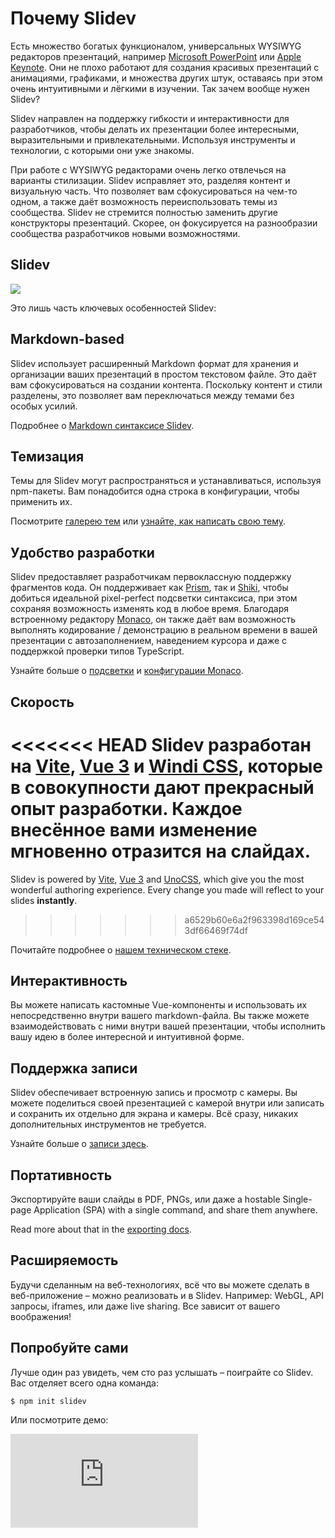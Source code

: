 # Почему Slidev

Есть множество богатых функционалом, универсальных WYSIWYG редакторов презентаций, например [Microsoft PowerPoint](https://www.microsoft.com/en-us/microsoft-365/powerpoint) или [Apple Keynote](https://www.apple.com/keynote/). Они не плохо работают для создания красивых презентаций с анимациями, графиками, и множества других штук, оставаясь при этом очень интуитивными и лёгкими в изучении. Так зачем вообще нужен Slidev?

Slidev направлен на поддержку гибкости и интерактивности для разработчиков, чтобы делать их презентации более интересными, выразительными и привлекательными. Используя инструменты и технологии, с которыми они уже знакомы. 

При работе с WYSIWYG редакторами очень легко отвлечься на варианты стилизации. Slidev исправляет это, разделяя контент и визуальную часть. Что позволяет вам сфокусироваться на чем-то одном, а также даёт возможность переиспользовать темы из сообщества. Slidev не стремится полностью заменить другие конструкторы презентаций. Скорее, он фокусируется на разнообразии сообщества разработчиков новыми возможностями.

## Slidev

![](/screenshots/cover.png)

Это лишь часть ключевых особенностей Slidev:

## Markdown-based

Slidev использует расширенный Markdown формат для хранения и организации ваших презентаций в простом текстовом файле. Это даёт вам сфокусироваться на создании контента. Поскольку контент и стили разделены, это позволяет вам переключаться между темами без особых усилий.

Подробнее о [Markdown синтаксисе Slidev](/guide/syntax).

## Темизация

Темы для Slidev могут распространяться и устанавливаться, используя npm-пакеты. Вам понадобится одна строка в конфигурации, чтобы применить их.

Посмотрите [галерею тем](/themes/gallery) или [узнайте, как написать свою тему](/themes/write-a-theme).

## Удобство разработки

Slidev предоставляет разработчикам первоклассную поддержку фрагментов кода. Он поддерживает как [Prism](https://prismjs.com/), так и [Shiki](https://github.com/shikijs/shiki), чтобы добиться идеальной pixel-perfect подсветки синтаксиса, при этом сохраняя возможность изменять код в любое время. Благодаря встроенному редактору [Monaco](https://microsoft.github.io/monaco-editor/), он также даёт вам возможность выполнять кодирование / демонстрацию в реальном времени в вашей презентации с автозаполнением, наведением курсора и даже с поддержкой проверки типов TypeScript.

Узнайте больше о [подсветки](/custom/highlighters) и [конфигурации Monaco](/custom/config-monaco).

## Скорость

<<<<<<< HEAD
Slidev разработан на [Vite](https://vitejs.dev/), [Vue 3](https://v3.vuejs.org/) и [Windi CSS](https://windicss.org/), которые в совокупности дают прекрасный опыт разработки. Каждое внесённое вами изменение **мгновенно** отразится на слайдах.
=======
Slidev is powered by [Vite](https://vitejs.dev/), [Vue 3](https://v3.vuejs.org/) and [UnoCSS](https://unocss.dev/), which give you the most wonderful authoring experience. Every change you made will reflect to your slides **instantly**.
>>>>>>> a6529b60e6a2f963398d169ce543df66469f74df

Почитайте подробнее о [нашем техническом стеке](/guide/#tech-stack).

## Интерактивность

Вы можете написать кастомные Vue-компоненты и использовать их непосредственно внутри вашего markdown-файла. Вы также можете взаимодействовать с ними внутри вашей презентации, чтобы исполнить вашу идею в более интересной и интуитивной форме.

## Поддержка записи

Slidev обеспечивает встроенную запись и просмотр с камеры. Вы можете поделиться своей презентацией с камерой внутри или записать и сохранить их отдельно для экрана и камеры. Всё сразу, никаких дополнительных инструментов не требуется.

Узнайте больше о [записи здесь](/guide/recording).

## Портативность

Экспортируйте ваши слайды в PDF, PNGs, или даже a hostable Single-page Application (SPA) with a single command, and share them anywhere.

Read more about that in the [exporting docs](/guide/exporting).

## Расширяемость

Будучи сделанным на веб-технологиях, всё что вы можете сделать в веб-приложение – можно реализовать и в Slidev. Например: WebGL, API запросы, iframes, или даже live sharing. Все зависит от вашего воображения!

## Попробуйте сами

Лучше один раз увидеть, чем сто раз услышать – поиграйте со Slidev. Вас отделяет всего одна команда:

```bash
$ npm init slidev
```

Или посмотрите демо:

<div class="aspect-9/16 relative">
<iframe class="rounded w-full shadow-md border-none" src="https://www.youtube.com/embed/eW7v-2ZKZOU" title="YouTube video player" frameborder="0" allow="accelerometer; autoplay; clipboard-write; encrypted-media; gyroscope; picture-in-picture" allowfullscreen></iframe>
</div>
